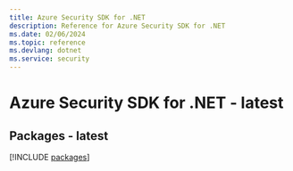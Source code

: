 ```yaml
---
title: Azure Security SDK for .NET
description: Reference for Azure Security SDK for .NET
ms.date: 02/06/2024
ms.topic: reference
ms.devlang: dotnet
ms.service: security
---
```

# Azure Security SDK for .NET - latest
## Packages - latest
[!INCLUDE [packages](security-index.md)]
